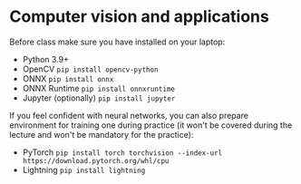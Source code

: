 # Computer vision and applications

Before class make sure you have installed on your laptop:
- Python 3.9+
- OpenCV `pip install opencv-python`
- ONNX `pip install onnx`
- ONNX Runtime `pip install onnxruntime`
- Jupyter (optionally) `pip install jupyter`

If you feel confident with neural networks, you can also prepare environment for training one during practice 
(it won't be covered during the lecture and won't be mandatory for the practice):
- PyTorch `pip install torch torchvision --index-url https://download.pytorch.org/whl/cpu`
- Lightning `pip install lightning`